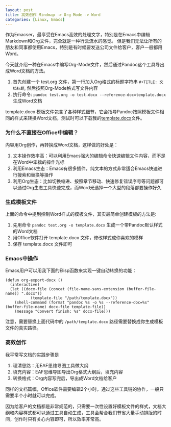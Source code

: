 ```yaml
---
layout: post
title: 高效创作 Mindmap -> Org-Mode -> Word
categories: [Linux, Emacs]
---
```


作为Emacser，最享受在Emacs高效的处理文字，特别是在Emacs中编辑Markdown和Org文件，完全就是一种行云流水的感觉。
但是我们无法让所有的朋友和同事都使用Emacs，特别是有时候要发送公司文件给客户，客户一般都用Word。

今天就介绍一种在Emacs中编写Org-Mode文件，然后通过Pandoc这个工具导出成Word文档的方法。

1. 首先创建一个 test.org 文件，第一行加入Org格式的标题字符串 ```#+TITLE: 文档标题```, 然后按照Org-Mode格式写文件内容
2. 执行命令: ```pandoc test.org -o test.docx --reference-doc=template.docx``` 生成Word文档

template.docx 模板文件包含了各种样式细节，它会指导Pandoc按照模板文件相同的样式来转换Word文档，测试时可以下载我的[template.docx](https://github.com/manateelazycat/lazycat-emacs/blob/master/site-lisp/template/template.docx)文件。

### 为什么不直接在Office中编辑？
内容用Org创作，再转换成Word文档，这样做的好处是：
1. 文本操作效率高：可以利用Emacs强大的编辑命令快速编辑文件内容，而不是在Word中笨拙的操作光标
2. 利用Emacs生态：Emacs有很多插件，纯文本的方式非常适合Emacs快速进行搜索和替换等操作
3. 利用Org生态：比如切换缩进、按照章节移动、快速修复错误序号等问题都可以通过Org生态工具快速完成，而Word光选择一个大型的段落都要操作好久

### 生成模板文件
上面的命令中提到控制Word样式的模板文件，其实最简单创建模板的方法是:

1. 先用命令 ```pandoc test.org -o template.docx``` 生成一个带Pandoc默认样式的Word文档
2. 用Office软件打开 template.docx 文件，修改样式成你喜欢的模样
3. 保存 template.docx 文件即可

### Emacs中操作

Emacs用户可以用我下面的Elisp函数来实现一键自动转换的功能：

```elisp
(defun org-export-docx ()
  (interactive)
  (let ((docx-file (concat (file-name-sans-extension (buffer-file-name)) ".docx"))
           (template-file "/path/template.docx"))
    (shell-command (format "pandoc %s -o %s --reference-doc=%s" (buffer-file-name) docx-file template-file))
    (message "Convert finish: %s" docx-file)))
```

注意，需要替换上面代码中的 ```/path/template.docx``` 路径需要替换成你生成模板文件的真实路径。

### 高效创作
我平常写文档的实践步骤是
1. 理清思路：用EAF思维导图工具做大纲
2. 填充内容：EAF思维导图导出Org格式大纲后，填充内容
3. 转换格式：Org内容写完后，导出成Word文档给客户

同样的文档篇幅，Office软件需要编辑2个小时，通过这些工具链的协作，一般只需要半个小时就可以完成。

因为给客户的文档都是非常规范的，只需要一次性设置好模板文件的样式，文档大纲和内容样式都可以通过工具自动生成，工具会帮合我们节省大量手动排版的时间，创作时只有关心内容即可，所以效率非常高。
